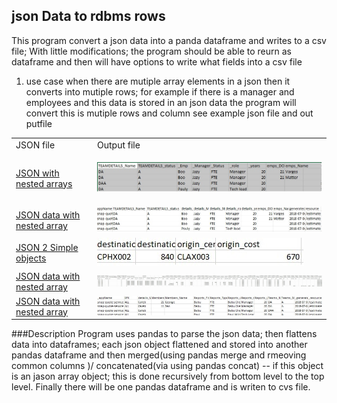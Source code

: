 ## json Data to rdbms rows 
This program convert a json data into a panda dataframe and writes to a csv file;  With little modifications; the program should be able to reurn as dataframe and then will have options to write what fields into a csv file

1) use case when there are mutiple array elements in a json then it converts into mutiple rows; for example if there is a manager and employees and this data is stored in an json data the program will convert this is mutiple rows and column see example json file and out putfile 
<table>
  <tr><TD> JSON file </TD>
    <TD> Output file  </TD>
    </tr>
  <tr><TD>
<p align="left">
   <a href = "https://github.com/gajoseph/json2csv/blob/master/sample/Jsonsample1.txt">JSON with nested arrays</a>
</p>
  </TD>
<TD>
<p align="left">
  <img src="https://github.com/gajoseph/json2csv/blob/master/example1.j.jpg" width="700"/>
</p>
</TD>
  </TR>
  <tr><TD> <a href = "https://github.com/gajoseph/json2csv/blob/master/sample/Jsonsample2.txt">JSON data with nested array </a> </TD>
    <TD><img src="https://github.com/gajoseph/json2csv/blob/master/sample/jsonsample2.jpg" width="700"/> </TD>
    </tr>
 
 <tr><TD> <a href = "https://github.com/gajoseph/json2csv/blob/master/sample/Jsonsample3.txt">JSON 2 Simple objects  </a> </TD>
    <TD><img src="https://github.com/gajoseph/json2csv/blob/master/sample/jsonsample3.jpg" /> </TD>
    </tr>
 
  <tr><TD> <a href = "https://github.com/gajoseph/json2csv/blob/master/sample/Jsonsample4.txt">JSON data with nested array </a> </TD>
    <TD><img src="https://github.com/gajoseph/json2csv/blob/master/sample/jsonsample4.jpg" width="700"/> </TD>
    </tr>
  <tr><TD> <a href = "https://github.com/gajoseph/json2csv/blob/master/sample/Jsonsample5.txt">JSON data with nested array </a> </TD>
    <TD><img src="https://github.com/gajoseph/json2csv/blob/master/sample/jsonsample5.jpg" width="700"/> </TD>
    </tr>
 
 <Table>

###Description
Program uses pandas to parse the json data; then flattens data into dataframes; each json object flattened and stored into another pandas dataframe and then merged(using pandas merge and rmeoving common columns )/ concatenated(via using pandas concat) -- if this object is an  jason array object; this is done recursively from bottom level to the top level. Finally there will be one pandas dataframe and is writen to cvs file.  
